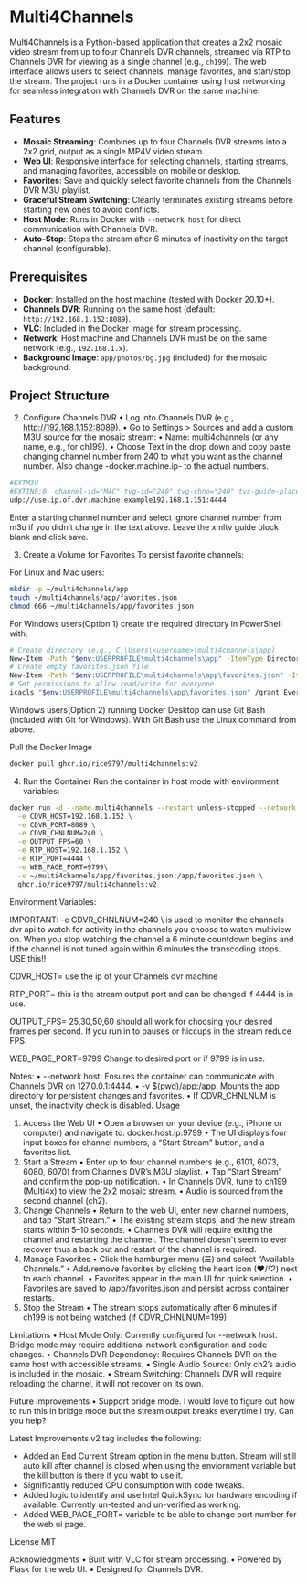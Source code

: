 # Multi4Channels

Multi4Channels is a Python-based application that creates a 2x2 mosaic video stream from up to four Channels DVR channels, streamed via RTP to Channels DVR for viewing as a single channel (e.g., `ch199`). The web interface allows users to select channels, manage favorites, and start/stop the stream. The project runs in a Docker container using host networking for seamless integration with Channels DVR on the same machine.

## Features
- **Mosaic Streaming**: Combines up to four Channels DVR streams into a 2x2 grid, output as a single MP4V video stream.
- **Web UI**: Responsive interface for selecting channels, starting streams, and managing favorites, accessible on mobile or desktop.
- **Favorites**: Save and quickly select favorite channels from the Channels DVR M3U playlist.
- **Graceful Stream Switching**: Cleanly terminates existing streams before starting new ones to avoid conflicts.
- **Host Mode**: Runs in Docker with `--network host` for direct communication with Channels DVR.
- **Auto-Stop**: Stops the stream after 6 minutes of inactivity on the target channel (configurable).

## Prerequisites
- **Docker**: Installed on the host machine (tested with Docker 20.10+).
- **Channels DVR**: Running on the same host (default: `http://192.168.1.152:8089`).
- **VLC**: Included in the Docker image for stream processing.
- **Network**: Host machine and Channels DVR must be on the same network (e.g., `192.168.1.x`).
- **Background Image**: `app/photos/bg.jpg` (included) for the mosaic background.

## Project Structure


2. Configure Channels DVR
•  Log into Channels DVR (e.g., http://192.168.1.152:8089).
•  Go to Settings > Sources and add a custom M3U source for the mosaic stream:
	•  Name: multi4channels (or any name, e.g., for ch199).
	•  Choose Text in the drop down and copy paste changing channel number from 240 to what you want as the channel number.  Also change -docker.machine.ip- to the actual numbers. 

 ```bash
#EXTM3U
#EXTINF:0, channel-id="M4C" tvg-id="240" tvg-chno="240" tvc-guide-placeholders="7200" tvc-guide-title="Start a Stream At docker.machine.ip:9799..” tvc-guide-description="Visit Multi4Channels Web Page to Start a Stream (docker.machine.ip:9799).” tvc-guide-art="https://i.postimg.cc/xCy2v22X/IMG-3254.png"  tvg-logo="https://i.postimg.cc/xCy2v22X/IMG-3254.png" tvc-guide-stationid="" tvg-name="Multi4Channels" group-title="HD", M4C 
udp://use.ip.of.dvr.machine.example192.168.1.151:4444
 ```
Enter a starting channel number and select ignore channel number from m3u if you didn’t change in the text above. Leave the xmltv guide block blank and click save. 

3. Create a Volume for Favorites 
To persist favorite channels:

For Linux and Mac users:
```bash
mkdir -p ~/multi4channels/app
touch ~/multi4channels/app/favorites.json
chmod 666 ~/multi4channels/app/favorites.json
```

For Windows users(Option 1) create the required directory in PowerShell with:
```bash
# Create directory (e.g., C:\Users\<username>\multi4channels\app)
New-Item -Path "$env:USERPROFILE\multi4channels\app" -ItemType Directory -Force
# Create empty favorites.json file
New-Item -Path "$env:USERPROFILE\multi4channels\app\favorites.json" -ItemType File -Force
# Set permissions to allow read/write for everyone
icacls "$env:USERPROFILE\multi4channels\app\favorites.json" /grant Everyone:RW
```
Windows users(Option 2) running Docker Desktop can use Git Bash (included with Git for Windows). With Git Bash use the Linux command from above.


Pull the Docker Image

```bash
docker pull ghcr.io/rice9797/multi4channels:v2
```

4. Run the Container
Run the container in host mode with environment variables:

``` bash 
docker run -d --name multi4channels --restart unless-stopped --network host \
  -e CDVR_HOST=192.168.1.152 \
  -e CDVR_PORT=8089 \
  -e CDVR_CHNLNUM=240 \
  -e OUTPUT_FPS=60 \
  -e RTP_HOST=192.168.1.152 \
  -e RTP_PORT=4444 \
  -e WEB_PAGE_PORT=9799\
  -v ~/multi4channels/app/favorites.json:/app/favorites.json \
  ghcr.io/rice9797/multi4channels:v2
```

Environment Variables:

IMPORTANT:   -e CDVR_CHNLNUM=240 \ is used to monitor the channels dvr api to watch for activity in the channels you choose to watch multiview on. When you stop watching the channel a 6 minute countdown begins and if the channel is not tuned again within 6 minutes the transcoding stops. USE this!!

CDVR_HOST= use the ip of your Channels dvr machine 

RTP_PORT= this is the stream output port and can be changed if 4444 is in use. 

OUTPUT_FPS= 25,30,50,60 should all work for choosing your desired frames per second. If you run in to pauses or hiccups in the stream reduce FPS. 

WEB_PAGE_PORT=9799 Change to desired port or if 9799 is in use. 

Notes:
•  --network host: Ensures the container can communicate with Channels DVR on 127.0.0.1:4444.
•  -v $(pwd)/app:/app: Mounts the app directory for persistent changes and favorites.
•  If CDVR_CHNLNUM is unset, the inactivity check is disabled.
Usage
1. Access the Web UI
•  Open a browser on your device (e.g., iPhone or computer) and navigate to: docker.host.ip:9799
•  The UI displays four input boxes for channel numbers, a “Start Stream” button, and a favorites list.
2. Start a Stream
•  Enter up to four channel numbers (e.g., 6101, 6073, 6080, 6070) from Channels DVR’s M3U playlist.
•  Tap “Start Stream” and confirm the pop-up notification.
•  In Channels DVR, tune to ch199 (Multi4x) to view the 2x2 mosaic stream.
•  Audio is sourced from the second channel (ch2).
3. Change Channels
•  Return to the web UI, enter new channel numbers, and tap “Start Stream.”
•  The existing stream stops, and the new stream starts within 5–10 seconds.
•  Channels DVR will require exiting the channel and restarting the channel. The channel doesn't seem to ever recover thus a back out and restart of the channel is required.
4. Manage Favorites
•  Click the hamburger menu (☰) and select “Available Channels.”
•  Add/remove favorites by clicking the heart icon (♥/♡) next to each channel.
•  Favorites appear in the main UI for quick selection.
•  Favorites are saved to /app/favorites.json and persist across container restarts.
5. Stop the Stream
•  The stream stops automatically after 6 minutes if ch199 is not being watched (if CDVR_CHNLNUM=199).


Limitations
•  Host Mode Only: Currently configured for --network host. Bridge mode may require additional network configuration and code changes. 
•  Channels DVR Dependency: Requires Channels DVR on the same host with accessible streams.
•  Single Audio Source: Only ch2’s audio is included in the mosaic.
•  Stream Switching: Channels DVR will require reloading the channel, it will not recover on its own.

Future Improvements
•  Support bridge mode.  I would love to figure out how to run this in bridge mode but the stream output breaks everytime I try.  Can you help?

Latest Improvements
v2 tag includes the following:
- Added an End Current Stream option in the menu button.  Stream will still auto kill after channel is closed when using the enviornment variable but the kill button is there if you wabt to use it.
- Significantly reduced CPU consumption with code tweaks.
- Added logic to identify and use Intel QuickSync for hardware encoding if available. Currently un-tested and un-verified as working. 
- Added WEB_PAGE_PORT= variable to be able to change port number for the web ui page. 

License
MIT
	
Acknowledgments
•  Built with VLC for stream processing.
•  Powered by Flask for the web UI.
•  Designed for Channels DVR.
